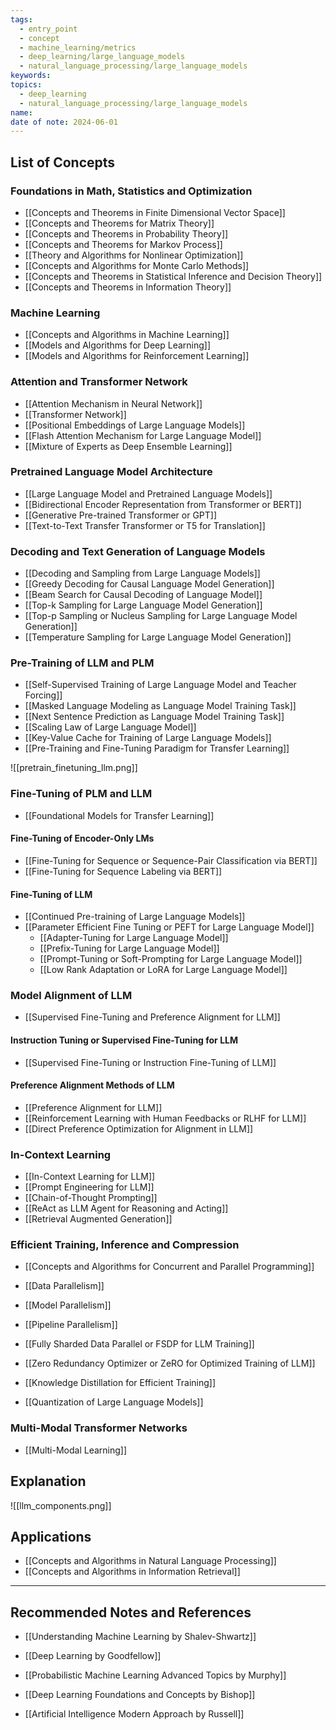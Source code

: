 ```yaml
---
tags:
  - entry_point
  - concept
  - machine_learning/metrics
  - deep_learning/large_language_models
  - natural_language_processing/large_language_models
keywords: 
topics:
  - deep_learning
  - natural_language_processing/large_language_models
name: 
date of note: 2024-06-01
---
```


## List of Concepts

### Foundations in Math, Statistics and Optimization

- [[Concepts and Theorems in Finite Dimensional Vector Space]]
- [[Concepts and Theorems for Matrix Theory]]
- [[Concepts and Theorems in Probability Theory]]
- [[Concepts and Theorems for Markov Process]]
- [[Theory and Algorithms for Nonlinear Optimization]]
- [[Concepts and Algorithms for Monte Carlo Methods]]
- [[Concepts and Theorems in Statistical Inference and Decision Theory]]
- [[Concepts and Theorems in Information Theory]]

### Machine Learning

- [[Concepts and Algorithms in Machine Learning]]
- [[Models and Algorithms for Deep Learning]]
- [[Models and Algorithms for Reinforcement Learning]]

### Attention and Transformer Network

- [[Attention Mechanism in Neural Network]]
- [[Transformer Network]]
- [[Positional Embeddings of Large Language Models]]
- [[Flash Attention Mechanism for Large Language Model]]
- [[Mixture of Experts as Deep Ensemble Learning]]

### Pretrained Language Model Architecture

- [[Large Language Model and Pretrained Language Models]]
- [[Bidirectional Encoder Representation from Transformer or BERT]]
- [[Generative Pre-trained Transformer or GPT]]
- [[Text-to-Text Transfer Transformer or T5 for Translation]]

### Decoding and Text Generation of Language Models

- [[Decoding and Sampling from Large Language Models]]
- [[Greedy Decoding for Causal Language Model Generation]]
- [[Beam Search for Causal Decoding of Language Model]]
- [[Top-k Sampling for Large Language Model Generation]]
- [[Top-p Sampling or Nucleus Sampling for Large Language Model Generation]]
- [[Temperature Sampling for Large Language Model Generation]]

### Pre-Training of LLM and PLM

- [[Self-Supervised Training of Large Language Model and Teacher Forcing]]
- [[Masked Language Modeling as Language Model Training Task]]
- [[Next Sentence Prediction as Language Model Training Task]]
- [[Scaling Law of Large Language Model]]
- [[Key-Value Cache for Training of Large Language Models]]
- [[Pre-Training and Fine-Tuning Paradigm for Transfer Learning]]

![[pretrain_finetuning_llm.png]]

### Fine-Tuning of PLM and LLM

- [[Foundational Models for Transfer Learning]]

#### Fine-Tuning of Encoder-Only LMs

- [[Fine-Tuning for Sequence or Sequence-Pair Classification via BERT]]
- [[Fine-Tuning for Sequence Labeling via BERT]]

#### Fine-Tuning of LLM

- [[Continued Pre-training of Large Language Models]]
- [[Parameter Efficient Fine Tuning or PEFT for Large Language Model]]
	- [[Adapter-Tuning for Large Language Model]]
	- [[Prefix-Tuning for Large Language Model]]
	- [[Prompt-Tuning or Soft-Prompting for Large Language Model]]
	- [[Low Rank Adaptation or LoRA for Large Language Model]]


### Model Alignment of LLM

- [[Supervised Fine-Tuning and Preference Alignment for LLM]]

#### Instruction Tuning or Supervised Fine-Tuning for LLM

- [[Supervised Fine-Tuning or Instruction Fine-Tuning of LLM]]

#### Preference Alignment Methods of LLM

- [[Preference Alignment for LLM]]
- [[Reinforcement Learning with Human Feedbacks or RLHF for LLM]]
- [[Direct Preference Optimization for Alignment in LLM]]


### In-Context Learning

- [[In-Context Learning for LLM]]
- [[Prompt Engineering for LLM]]
- [[Chain-of-Thought Prompting]]
- [[ReAct as LLM Agent for Reasoning and Acting]]
- [[Retrieval Augmented Generation]]

### Efficient Training, Inference and Compression

- [[Concepts and Algorithms for Concurrent and Parallel Programming]]
- [[Data Parallelism]]
- [[Model Parallelism]]
- [[Pipeline Parallelism]]

- [[Fully Sharded Data Parallel or FSDP for LLM Training]]
- [[Zero Redundancy Optimizer or ZeRO for Optimized Training of LLM]]
- [[Knowledge Distillation for Efficient Training]]
- [[Quantization of Large Language Models]]






### Multi-Modal Transformer Networks

- [[Multi-Modal Learning]]


## Explanation

![[llm_components.png]]

## Applications

- [[Concepts and Algorithms in Natural Language Processing]]
- [[Concepts and Algorithms in Information Retrieval]]



-----------
##  Recommended Notes and References

- [[Understanding Machine Learning by Shalev-Shwartz]]


- [[Deep Learning by Goodfellow]]
- [[Probabilistic Machine Learning Advanced Topics by Murphy]]
- [[Deep Learning Foundations and Concepts by Bishop]]

- [[Artificial Intelligence Modern Approach by Russell]]


